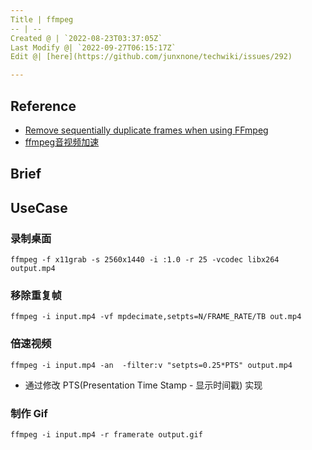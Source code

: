 ```yaml
---
Title | ffmpeg
-- | --
Created @ | `2022-08-23T03:37:05Z`
Last Modify @| `2022-09-27T06:15:17Z`
Edit @| [here](https://github.com/junxnone/techwiki/issues/292)

---
```

## Reference
- [Remove sequentially duplicate frames when using FFmpeg](https://stackoverflow.com/questions/37088517/remove-sequentially-duplicate-frames-when-using-ffmpeg)
- [ffmpeg音视频加速](https://www.jianshu.com/p/ea4af542df6a)

## Brief


## UseCase


### 录制桌面

```
ffmpeg -f x11grab -s 2560x1440 -i :1.0 -r 25 -vcodec libx264 output.mp4
```


### 移除重复帧


```
ffmpeg -i input.mp4 -vf mpdecimate,setpts=N/FRAME_RATE/TB out.mp4
```


### 倍速视频

```
ffmpeg -i input.mp4 -an  -filter:v "setpts=0.25*PTS" output.mp4
```
- 通过修改 PTS(Presentation Time Stamp - 显示时间戳) 实现


### 制作 Gif

```
ffmpeg -i input.mp4 -r framerate output.gif
```

